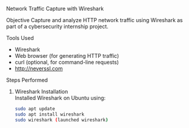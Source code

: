  Network Traffic Capture with Wireshark


Objective
Capture and analyze HTTP network traffic using Wireshark as part of a cybersecurity internship project.


Tools Used
- Wireshark
- Web browser (for generating HTTP traffic)
- curl (optional, for command-line requests)
- http://neverssl.com

Steps Performed

1. Wireshark Installation  
   Installed Wireshark on Ubuntu using:
   ```bash
   sudo apt update
   sudo apt install wireshark
   sudo wireshark (launched wireshark)


